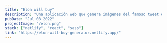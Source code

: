 ```yaml
---
title: "Elon will buy"
description: "Una aplicación web que genera imágenes del famoso tweet de Elon Musk diciendo qué es lo siguiente que comprará"
pubDate: "Jul 08 2022"
projectImage: "/elon.png"
stack: ["netlify", "react", "sass"]
link: "https://elon-will-buy-generator.netlify.app/"
---
```

